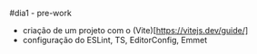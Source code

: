 #dia1 - pre-work
- criação de um projeto com o (Vite)[https://vitejs.dev/guide/]
- configuração do ESLint, TS, EditorConfig, Emmet


